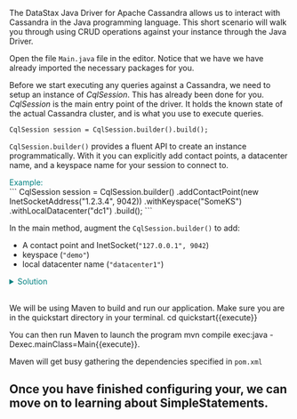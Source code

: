 The DataStax Java Driver for Apache Cassandra allows us to interact with Cassandra in the Java programming language.
This short scenario will walk you through using CRUD operations against your instance through the Java Driver.

Open the file `Main.java` file in the editor. Notice that we have we have already imported the necessary packages
for you.

Before we start executing any queries against a Cassandra, we need to setup an instance of *CqlSession*. This has already been done for you. *CqlSession* is the main entry point of the driver. It holds the known state of the actual Cassandra cluster, and is what you use to execute queries.


`CqlSession session = CqlSession.builder().build();`


`CqlSession.builder()` provides a fluent API to create an instance programmatically. With it you can explicitly add contact points, a datacenter name, and a keyspace name for your session to connect to.

 <summary style="color:teal">Example:</summary>
 ```
 CqlSession session = CqlSession.builder()
    .addContactPoint(new InetSocketAddress("1.2.3.4", 9042))
    .withKeyspace("SomeKS")
    .withLocalDatacenter("dc1")
    .build();
```    

In the main method, augment the `CqlSession.builder()` to add:
* A contact point and InetSocket(`"127.0.0.1", 9042`)
* keyspace (``"demo"``)
* local datacenter name (``"datacenter1"``)

<details>
  <summary style="color:teal">Solution</summary>

  <pre style="color:#000000;background:#ffffff;">  CqlSession session <span style="color:#808030; ">=</span> CqlSession<span style="color:#808030; ">.</span>builder<span style="color:#808030; ">(</span><span style="color:#808030; ">)</span>
                  <span style="color:#808030; ">.</span>addContactPoint<span style="color:#808030; ">(</span>new InetSocketAddress<span style="color:#808030; ">(</span><span style="color:#800000; ">"</span><span style="color:#0000e6; ">127.0.0.1</span><span style="color:#800000; ">"</span><span style="color:#808030; ">,</span> <span style="color:#008c00; ">9042</span><span style="color:#808030; ">)</span><span style="color:#808030; ">)</span>
                  <span style="color:#808030; ">.</span>withKeyspace<span style="color:#808030; ">(</span><span style="color:#800000; ">"</span><span style="color:#0000e6; ">demo</span><span style="color:#800000; ">"</span><span style="color:#808030; ">)</span>
                  <span style="color:#808030; ">.</span>withLocalDatacenter<span style="color:#808030; ">(</span><span style="color:#800000; ">"</span><span style="color:#0000e6; ">datacenter1</span><span style="color:#800000; ">"</span><span style="color:#808030; ">)</span>
                  <span style="color:#808030; ">.</span>build<span style="color:#808030; ">(</span><span style="color:#808030; ">)</span>
  </pre>      
</details>

</br>

We will be using Maven to build and run our application. Make sure you are in the quickstart directory in your terminal.
cd quickstart{{execute}}

You can then run Maven to launch the program mvn compile exec:java -Dexec.mainClass=Main{{execute}}.

Maven will get busy gathering the dependencies specified in `pom.xml`

## Once you have finished configuring your, we can move on to learning about SimpleStatements.                
